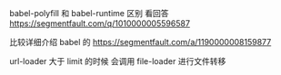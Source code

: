 babel-polyfill 和 babel-runtime 区别 看回答
https://segmentfault.com/q/1010000005596587

比较详细介绍 babel 的
https://segmentfault.com/a/1190000008159877

url-loader 大于 limit 的时候 会调用 file-loader 进行文件转移